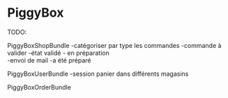 PiggyBox
========

TODO:

PiggyBoxShopBundle
-catégoriser par type les commandes
	-commande à valider
	-état validé - en préparation	
	-envoi de mail
	-a été préparé


PiggyBoxUserBundle
	-session panier dans différents magasins

PiggyBoxOrderBundle

